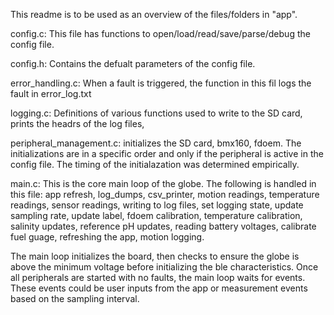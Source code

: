 This readme is to be used as an overview of the files/folders in "app".

config.c:
This file has functions to open/load/read/save/parse/debug the config file.

config.h:
Contains the defualt parameters of the config file.

error_handling.c:
When a fault is triggered, the function in this fil logs the fault in error_log.txt

logging.c:
Definitions of various functions used to write to the SD card, prints the headrs of the log files, 

peripheral_management.c: 
initializes the SD card, bmx160, fdoem. The initializations are in a specific order and only if the peripheral is active in the config file. The timing of the initialazation was determined empirically.

main.c:
This is the core main loop of the globe. The following is handled in this file:
app refresh, log_dumps, csv_printer, motion readings, temperature readings, sensor readings, writing to log files, set logging state, update sampling rate, update label, fdoem calibration, temperature calibration, salinity updates, reference pH updates, reading battery voltages, calibrate fuel guage, refreshing the app, motion logging.

The main loop initializes the board, then checks to ensure the globe is above the minimum voltage before initializing the ble characteristics. Once all peripherals are started with no faults, the main loop waits for events. These events could be user inputs from the app or measurement events based on the sampling interval.